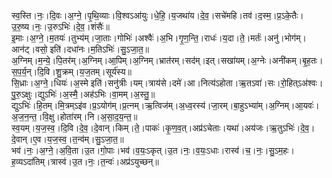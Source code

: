 

  
स्व॒स्ति।नः॒।दि॒वः।अ॒ग्ने॒।पृ॒थि॒व्याः।वि॒श्वऽआ॑युः।धे॒हि॒।य॒जथा॑य।दे॒व॒।सचे॑महि।तव॑।द॒स्म॒।प्र॒ऽके॒तैः।उ॒रु॒ष्य।नः॒।उ॒रुऽभिः॑।दे॒व॒।शंसैः॑॥  
इ॒माः।अ॒ग्ने॒।म॒तयः॑।तुभ्य॑म्।जा॒ताः।गोभिः॑।अश्वैः॑।अ॒भि।गृ॒ण॒न्ति॒।राधः॑।य॒दा।ते॒।मर्तः॑।अनु॑।भोग॑म्।आन॑ट्।वसो॒ इति॑।दधा॑नः।म॒तिऽभिः॑।सु॒ऽजा॒त॒॥  
अ॒ग्निम्।म॒न्ये॒।पि॒तर॑म्।अ॒ग्निम्।आ॒पिम्।अ॒ग्निम्।भ्रात॑रम्।सद॑म्।इत्।सखा॑यम्।अ॒ग्नेः।अनी॑कम्।बृ॒ह॒तः।स॒प॒र्य॒न्।दि॒वि।शु॒क्रम्।य॒ज॒तम्।सूर्य॑स्य॥  
सि॒ध्राः।अ॒ग्ने॒।धियः॑।अ॒स्मे इति॑।सनु॑त्रीः।यम्।त्राय॑से।दमे॑।आ।नित्य॑ऽहोता।ऋ॒तऽवा॑।सः।रो॒हित्ऽअ॑श्वः।पु॒रु॒ऽक्षुः।द्युऽभिः॑।अ॒स्मै॒।अह॑ऽभिः।वा॒मम्।अ॒स्तु॒॥  
द्युऽभिः॑।हि॒तम्।मि॒त्रम्ऽइ॑व।प्र॒ऽयोग॑म्।प्र॒त्नम्।ऋ॒त्विज॑म्।अ॒ध्व॒रस्य॑।जा॒रम्।बा॒हुऽभ्या॑म्।अ॒ग्निम्।आ॒यवः॑।अ॒ज॒न॒न्त॒।वि॒क्षु।होता॑रम्।नि।अ॒सा॒द॒य॒न्त॒॥  
स्व॒यम्।य॒ज॒स्व॒।दि॒वि।दे॒व॒।दे॒वान्।किम्।ते॒।पाकः॑।कृ॒ण॒व॒त्।अप्र॑ऽचेताः।यथा॑।अय॑जः।ऋ॒तुऽभिः॑।दे॒व॒।दे॒वान्।ए॒व।य॒ज॒स्व॒।त॒न्व॑म्।सु॒ऽजा॒त॒॥  
भव॑।नः॒।अ॒ग्ने॒।अ॒वि॒ता।उ॒त।गो॒पाः।भव॑।व॒यः॒ऽकृत्।उ॒त।नः॒।व॒यः॒ऽधाः।रास्व॑।च॒।नः॒।सु॒ऽम॒हः।ह॒व्यऽदा॑तिम्।त्रास्व॑।उ॒त।नः॒।त॒न्वः॑।अप्र॑ऽयुच्छन्॥  
